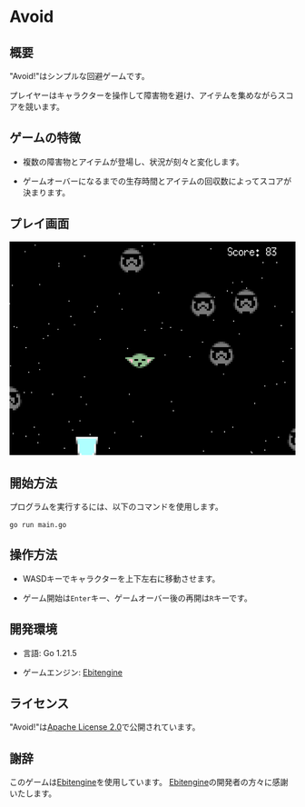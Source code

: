 # Avoid

## 概要

"Avoid!"はシンプルな回避ゲームです。

プレイヤーはキャラクターを操作して障害物を避け、アイテムを集めながらスコアを競います。

## ゲームの特徴

- 複数の障害物とアイテムが登場し、状況が刻々と変化します。

- ゲームオーバーになるまでの生存時間とアイテムの回収数によってスコアが決まります。

## プレイ画面

![DEMO](assets/demo.png)

## 開始方法

プログラムを実行するには、以下のコマンドを使用します。

```
go run main.go
```

## 操作方法

- WASDキーでキャラクターを上下左右に移動させます。

- ゲーム開始は`Enter`キー、ゲームオーバー後の再開は`R`キーです。

## 開発環境

- 言語: Go 1.21.5

- ゲームエンジン: [Ebitengine](https://ebitengine.org/ja/)

## ライセンス

"Avoid!"は[Apache License 2.0](https://github.com/hajimehoshi/ebiten/blob/main/LICENSE)で公開されています。

## 謝辞

このゲームは[Ebitengine](https://ebitengine.org/ja/)を使用しています。
[Ebitengine](https://ebitengine.org/ja/)の開発者の方々に感謝いたします。